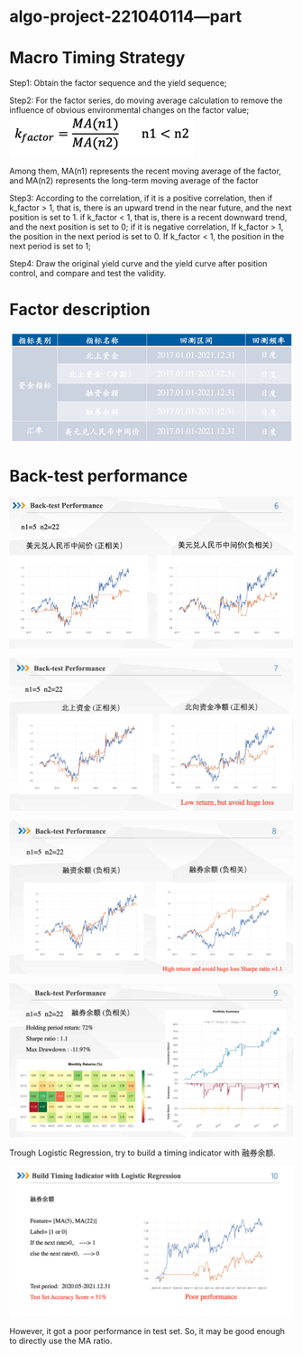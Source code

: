 # algo-project-221040114—part

# Macro Timing Strategy

Step1: Obtain the factor sequence and the yield sequence;

Step2: For the factor series, do moving average calculation to remove the influence of obvious environmental changes on the factor value;
![img.png](img.png)

Among them, MA(n1) represents the recent moving average of the factor, and MA(n2) represents the long-term moving average of the factor

Step3: According to the correlation, if it is a positive correlation, then if k_factor > 1, that is, there is an upward trend in the near future, and the next position is set to 1. 
if k_factor < 1, that is, there is a recent downward trend, and the next position is set to 0; if it is negative correlation,
If k_factor > 1, the position in the next period is set to 0. If k_factor < 1, the position in the next period is set to 1; 

Step4: Draw the original yield curve and the yield curve after position control, and compare and test the validity.

# Factor description

![img_1.png](img_1.png)

# Back-test performance
![img_2.png](img_2.png)

![img_3.png](img_3.png)

![img_4.png](img_4.png)

![img_5.png](img_5.png)

Trough Logistic Regression, try to build a timing indicator with 融券余额.

![img_6.png](img_6.png)

However, it got a poor performance in test set. So, it may be good enough to directly use the MA ratio.

